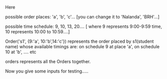 Here 

possible order places: 'a', 'b', 'c'... [you can change it to 'Nalanda', 'BRH'...]

possible time schedule: 9, 10, 13, 20.... [ where 9 represents 9:00-9:59 time, 10 represents 10:00 to 10:59....]

Order('s1', {9:'a', 10:'b',14:'c'}) represents the order placed by s1(student name) whose available timings are: on schedule 9 at place 'a', on schedule 10 at 'b', .... etc

orders represents all the Orders together.



Now you give some inputs for testing.....  